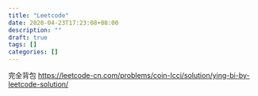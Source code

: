 ```yaml
---
title: "Leetcode"
date: 2020-04-23T17:23:08+08:00
description: ""
draft: true
tags: []
categories: []
---
```

完全背包 https://leetcode-cn.com/problems/coin-lcci/solution/ying-bi-by-leetcode-solution/
